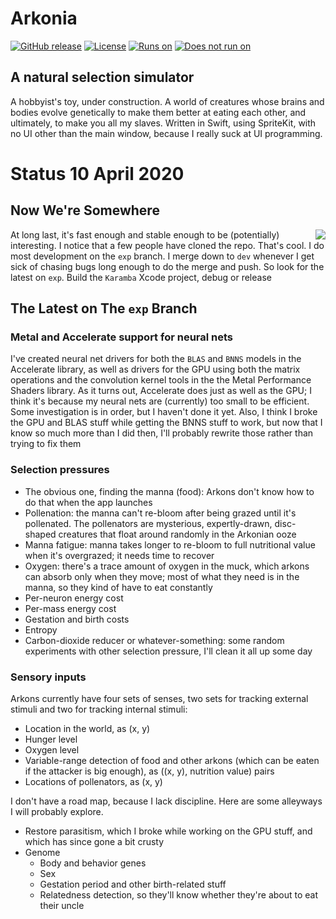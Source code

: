 # Arkonia

[![GitHub release](https://img.shields.io/github/release-pre/SaganRitual/Arkonia.svg?style=plastic)](https://github.com/SaganRitual/Arkonia/tree/v4.0)
[![License](https://img.shields.io/github/license/SaganRitual/Arkonia.svg?style=plastic)](https://github.com/SaganRitual/Arkonia/blob/dev/LICENSE)
[![Runs on](https://img.shields.io/badge/Platform-macOS%20only-blue.svg?style=plastic)](https://www.apple.com/macos/)
[![Does not run on](https://img.shields.io/badge/Platform-not%20iOS-red.svg?style=plastic)](https://www.urbandictionary.com/define.php?term=SOL)

## A natural selection simulator

A hobbyist's toy, under construction. A world of creatures whose brains and bodies evolve
genetically to make them better at eating each other, and ultimately, to make you all my slaves.
Written in Swift, using SpriteKit, with no UI other than the main window, because I really
suck at UI programming.

# Status 10 April 2020

## Now We're Somewhere

<img align="right" src="https://github.com/SaganRitual/Arkonia/blob/exp/MovieforREADME.gif">

At long last, it's fast enough and stable enough to be (potentially) interesting.
I notice that a few people have cloned the repo. That's cool. I do most development on the `exp`
branch. I merge down to `dev` whenever I get sick of chasing bugs long enough to do the merge
and push. So look for the latest on `exp`. Build the `Karamba` Xcode project, debug or release

## The Latest on The `exp` Branch

### Metal and Accelerate support for neural nets

I've created neural net drivers for both the `BLAS` and `BNNS` models in the Accelerate library,
as well as drivers for the GPU using both the matrix operations and the convolution kernel tools
in the the Metal Performance Shaders library. As it turns out, Accelerate does just as well
as the GPU; I think it's because my neural nets are (currently) too small to be efficient.
Some investigation is in order, but I haven't done it yet. Also, I think I broke the GPU and BLAS
stuff while getting the BNNS stuff to work, but now that I know so much more than I did then, I'll
probably rewrite those rather than trying to fix them

### Selection pressures

* The obvious one, finding the manna (food): Arkons don't know how to do that when the app launches
* Pollenation: the manna can't re-bloom after being grazed until it's pollenated. The pollenators
are mysterious, expertly-drawn, disc-shaped creatures that float around randomly in the Arkonian ooze
* Manna fatigue: manna takes longer to re-bloom to full nutritional value when it's overgrazed; it
needs time to recover
* Oxygen: there's a trace amount of oxygen in the muck, which arkons can absorb only when they move;
most of what they need is in the manna, so they kind of have to eat constantly
* Per-neuron energy cost
* Per-mass energy cost
* Gestation and birth costs
* Entropy
* Carbon-dioxide reducer or whatever-something: some random experiments with other selection pressure,
I'll clean it all up some day

### Sensory inputs

Arkons currently have four sets of senses, two sets for tracking external stimuli and two
for tracking internal stimuli:

* Location in the world, as (x, y)
* Hunger level
* Oxygen level
* Variable-range detection of food and other arkons (which can be eaten if the attacker is big
enough), as ((x, y), nutrition value) pairs
* Locations of pollenators, as (x, y)

I don't have a road map, because I lack discipline. Here are some alleyways I will probably explore.

* Restore parasitism, which I broke while working on the GPU stuff, and which has since gone a bit crusty
* Genome
  * Body and behavior genes
  * Sex
  * Gestation period and other birth-related stuff
  * Relatedness detection, so they'll know whether they're about to eat their uncle
